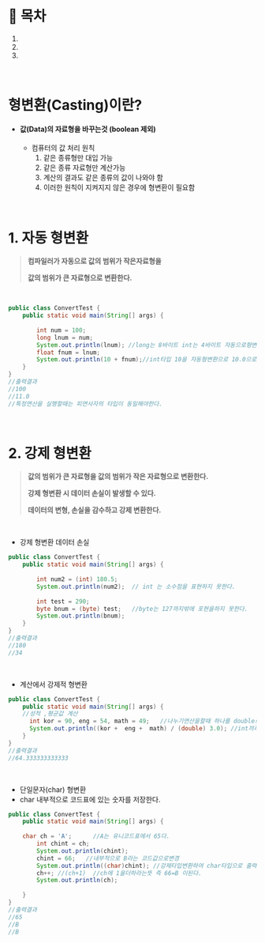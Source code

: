 # 🔖  목차

1.
2.
3.

<br/>

# 형변환(Casting)이란?

- #### 값(Data)의 자료형을 바꾸는것 (boolean 제외)

  - 컴퓨터의 값 처리 원칙<br/>
    1. 같은 종류형만 대입 가능  
    2. 같은 종류 자료형만 계산가능
    3. 계산의 결과도 같은 종류의 값이 나와야 함
    4. 이러한 원칙이 지켜지지 않은 경우에 형변환이 필요함

<br/>

# 1. 자동 형변환

  > **컴파일러가 자동으로 값의 범위가 작은자료형을**
  > 
  > **값의 범위가 큰 자료형으로 변환한다.**

<br/>

```java
public class ConvertTest {
	public static void main(String[] args) {
	
		int num = 100;
		long lnum = num;   
		System.out.println(lnum); //long는 8바이트 int는 4바이트 자동으로형변환해서 들어간다.
		float fnum = lnum;  
		System.out.println(10 + fnum);//int타입 10을 자동형변환으로 10.0으로바꿔준다.
    }
}
//출력결과
//100
//11.0
//특정연산을 실행할때는 피연사자의 타입이 동일해야한다.
```
<br/>

# 2. 강제 형변환

  > **값의 범위가 큰 자료형을 값의 범위가 작은 자료형으로 변환한다.**
  > 
  > **강제 형변환 시 데이터 손실이 발생할 수 있다.**
  > 
  > **데이터의 변형, 손실을 감수하고 강제 변환한다.**
  > 

<br/>

  - 강제 형변환 데이터 손실

```java
public class ConvertTest {
	public static void main(String[] args) {
	
		int num2 = (int) 180.5;
		System.out.println(num2);  // int 는 소수점을 표현하지 못한다.
		
		int test = 290;
		byte bnum = (byte) test;   //byte는 127까지밖에 포현을하지 못한다. 
		System.out.println(bnum);
    }
}
//출력결과
//180
//34
```

<br/>

  - 계산에서 강제적 형변환

```java
public class ConvertTest {
	public static void main(String[] args) {
	//성적 ,평균값 계산
	  int kor = 90, eng = 54, math = 49;   //나누기연산을할때 하나를 double로바꾼다.
	  System.out.println((kor +  eng +  math) / (double) 3.0); //int끼리연산하면 정수 만나온다 그래서 하나를 double로바꿔 소수로바꾼다.
    }
}
//출력결과
//64.333333333333
```

<br/>

  - 단일문자(char) 형변환
  - char 내부적으로 코드표에 있는 숫자를 저장한다.

```java
public class ConvertTest {
	public static void main(String[] args) {
	
    char ch = 'A';      //A는 유니코드표에서 65다.
		int chint = ch;
		System.out.println(chint);
		chint = 66;   //내부적으로 B라는 코드값으로변경
		System.out.println((char)chint); //강제타입변환하여 char타입으로 출력한다.
		ch++; //(ch+1)  //ch에 1을더하라는뜻 즉 66=B 이된다.
		System.out.println(ch);
		
    }
}
//출력결과
//65
//B
//B
```
<br/>
  
  










